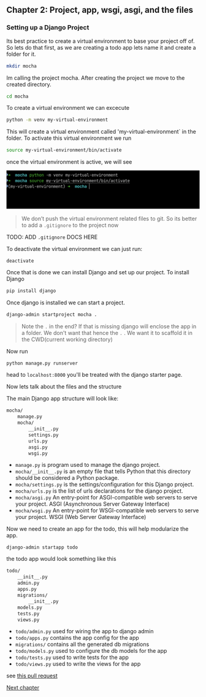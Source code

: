 ## Chapter 2: Project, app, wsgi, asgi, and the files

### Setting up a Django Project

Its best practice to create a virtual environment to base your project off of. So lets do that first, as we are creating a todo app lets name it and create a folder for it.

```bash
mkdir mocha
```

Im calling the project mocha. After creating the project we move to the created directory.

```bash
cd mocha
```

To create a virtual environment we can excecute

```bash
python -m venv my-virtual-environment
```

This will create a virtual environment called 'my-virtual-environment` in the folder. To activate this virtual environment we run

```bash
source my-virtual-environment/bin/activate
```

once the virtual environment is active, we will see

![virtual_environment](./assets/Screenshot_2024-07-23_at_5.12.41_PM.png)

> We don’t push the virtual environment related files to git. So its better to add a `.gitignore` to the project now

TODO: ADD `.gitignore` DOCS HERE

To deactivate the virtual environment we can just run:

```bash
deactivate
```

Once that is done we can install Django and set up our project. To install Django

```bash
pip install django
```

Once django is installed we can start a project.

```bash
django-admin startproject mocha .
```

> Note the `.` in the end? If that is missing django will enclose the app in a folder. We don't want that hence the `.` . We want it to scaffold it in the CWD(current working directory)

Now run

```
python manage.py runserver
```

head to `localhost:8000` you'll be treated with the django starter page.

Now lets talk about the files and the structure

The main Django app structure will look like:

```
mocha/
    manage.py
    mocha/
        __init__.py
        settings.py
        urls.py
        asgi.py
        wsgi.py
```

- `manage.py` is program used to manage the django project.
- `mocha/__init__.py` is an empty file that tells Python that this directory should be considered a Python package.
- `mocha/settings.py` is the settings/configuration for this Django project.
- `mocha/urls.py` is the list of urls declarations for the django project.
- `mocha/asgi.py` An entry-point for ASGI-compatible web servers to serve your project. ASGI (Asynchronous Server Gateway Interface)
- `mocha/wsgi.py` An entry-point for WSGI-compatible web servers to serve your project. WSGI (Web Server Gateway Interface)


Now we need to create an app for the todo, this will help modularize the app.

```
django-admin startapp todo
```

the todo app would look something like this
```
todo/
    __init__.py
    admin.py
    apps.py
    migrations/
        __init__.py
    models.py
    tests.py
    views.py
```

- `todo/admin.py` used for wiring the app to django admin
- `todo/apps.py` contains the app config for the app
- `migrations/` contains all the generated db migrations
- `todo/models.py` used to configure the db models for the app
- `todo/tests.py` used to write tests for the app
- `todo/views.py` used to write the views for the app

see [this pull request](https://github.com/xenomech/learn-django/pull/2)

[Next chapter](chapter_3.md)
